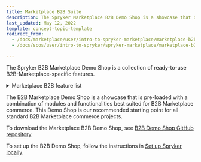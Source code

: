 ```yaml
---
title: Marketplace B2B Suite
description: The Spryker Marketplace B2B Demo Shop is a showcase that demonstrates ready-to-use Marketplace B2B-specific Spryker features in a live implementation.
last_updated: May 12, 2022
template: concept-topic-template
redirect_from:
  - /docs/marketplace/user/intro-to-spryker-marketplace/marketplace-b2b-demo-shop.html
  - /docs/scos/user/intro-to-spryker/spryker-marketplace/marketplace-b2b-suite.html

---
```


The Spryker B2B Marketplace Demo Shop is a collection of ready-to-use B2B-Marketplace-specific features.

<details>
<summary>Marketplace B2B feature list</summary>

- [Marketplace Merchant Custom Prices](/docs/pbc/all/price-management/{{site.version}}/marketplace/marketplace-merchant-custom-prices-feature-overview.html)
- [Marketplace Product Approval Process](/docs/pbc/all/product-information-management/{{site.version}}/marketplace/marketplace-product-approval-process-feature-overview.html)
- [Marketplace Shopping Lists](/docs/pbc/all/shopping-list-and-wishlist/{{site.version}}/marketplace/marketplace-shopping-lists-feature-overview.html)
- [Marketplace Quick Add to Cart](/docs/pbc/all/product-information-management/{{site.version}}/marketplace/marketplace-product-feature-overview.html#marketplace-product-on-the-quick-order-page)

</details>

The B2B Marketplace Demo Shop is a showcase that is pre-loaded with a combination of modules and functionalities best suited for B2B Marketplace commerce. This Demo Shop is our recommended starting point for all standard B2B Marketplace commerce projects.

To download the Marketplace B2B Demo Shop, see [B2B Demo Shop GitHub repository](https://github.com/spryker-shop/b2b-demo-marketplace). 

To set up the B2B Demo Shop, follow the instructions in [Set up Spryker locally](/docs/dg/dev/set-up-spryker-locally/set-up-spryker-locally.html).
